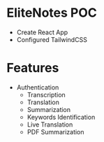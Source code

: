 # EliteNotes POC
- Create React App
- Configured TailwindCSS

# Features
- Authentication
    - Transcription
    - Translation
    - Summarization
    - Keywords Identification
    - Live Translation
    - PDF Summarization